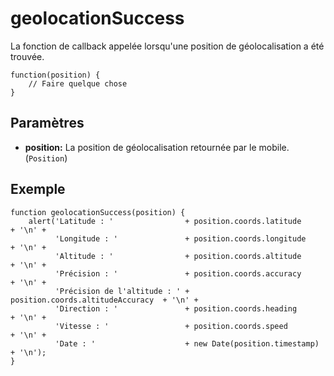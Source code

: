 geolocationSuccess
==================

La fonction de callback appelée lorsqu'une position de géolocalisation a été trouvée.

    function(position) {
        // Faire quelque chose
    }

Paramètres
----------

- __position:__ La position de géolocalisation retournée par le mobile. (`Position`)

Exemple
-------

    function geolocationSuccess(position) {
        alert('Latitude : '                + position.coords.latitude          + '\n' +
              'Longitude : '               + position.coords.longitude         + '\n' +
              'Altitude : '                + position.coords.altitude          + '\n' +
              'Précision : '               + position.coords.accuracy          + '\n' +
              'Précision de l'altitude : ' + position.coords.altitudeAccuracy  + '\n' +
              'Direction : '               + position.coords.heading           + '\n' +
              'Vitesse : '                 + position.coords.speed             + '\n' +
              'Date : '                    + new Date(position.timestamp)      + '\n');
    }